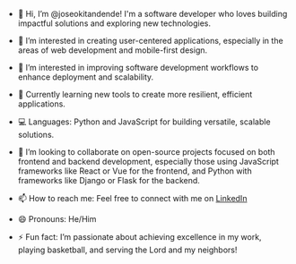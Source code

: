 - 👋 Hi, I’m @joseokitandende! I'm a software developer who loves building impactful solutions and exploring new technologies.
  
- 👀 I’m interested in creating user-centered applications, especially in the areas of web development and mobile-first design.
  
- 👀 I’m interested in improving software development workflows to enhance deployment and scalability.
- 🌱 Currently learning new tools to create more resilient, efficient applications.
- 💻 Languages: Python and JavaScript for building versatile, scalable solutions.
  
- 💞️ I’m looking to collaborate on open-source projects focused on both frontend and backend development, especially those using JavaScript frameworks like React or Vue for the frontend, and Python with frameworks like Django or Flask for the backend.
- 📫 How to reach me: Feel free to connect with me on [LinkedIn](www.linkedin.com/in/josé-okitandende-okungu-4142a2275)

- 😄 Pronouns: He/Him

- ⚡ Fun fact: I’m passionate about achieving excellence in my work, playing basketball, and serving the Lord and my neighbors!

<!---
joseokungu/joseokungu is a ✨ special ✨ repository because its `README.md` (this file) appears on your GitHub profile.
You can click the Preview link to take a look at your changes.
--->
